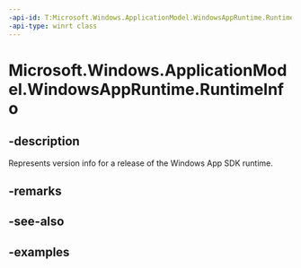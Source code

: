 ```yaml
---
-api-id: T:Microsoft.Windows.ApplicationModel.WindowsAppRuntime.RuntimeInfo
-api-type: winrt class
---
```


# Microsoft.Windows.ApplicationModel.WindowsAppRuntime.RuntimeInfo

<!--
public static class RuntimeInfo
-->


## -description

Represents version info for a release of the Windows App SDK runtime.

## -remarks

## -see-also

## -examples
